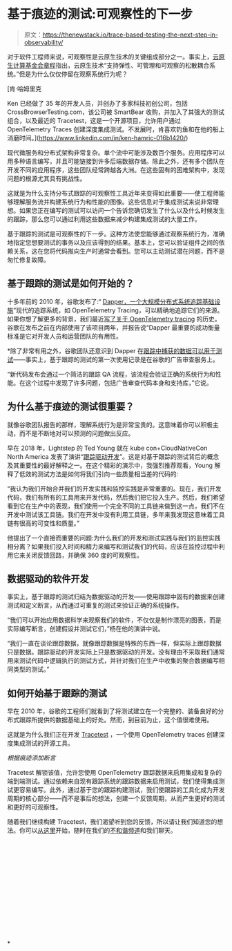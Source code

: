# 基于痕迹的测试:可观察性的下一步

> 原文：<https://thenewstack.io/trace-based-testing-the-next-step-in-observability/>

对于软件工程师来说，可观察性是云原生技术的关键组成部分之一。事实上，[云原生计算基金会章程](https://github.com/cncf/foundation/blob/main/charter.md)指出，云原生技术“支持弹性、可管理和可观察的松散耦合系统。”但是为什么仅仅停留在观察系统行为呢？

 [肯·哈姆里克

Ken 已经做了 35 年的开发人员，并创办了多家科技初创公司，包括 CrossBrowserTesting.com，该公司被 SmartBear 收购，并加入了其强大的测试组合，以及最近的 Tracetest，这是一个开源项目，允许用户通过 OpenTelemetry Traces 创建深度集成测试。不发展时，肯喜欢钓鱼和在他的船上消磨时间。](https://www.linkedin.com/in/ken-hamric-016b1420/) 

现代微服务和分布式架构非常复杂。单个流中可能涉及数百个服务。应用程序可以用多种语言编写，并且可能链接到许多后端数据存储。除此之外，还有多个团队在开发不同的应用程序，这些团队经常跨越各大洲。在这些固有的困难架构中，发现问题的根源尤其具有挑战性。

这就是为什么支持分布式跟踪的可观察性工具近年来变得如此重要——使工程师能够理解服务流并构建系统行为和性能的图像。这些信息对于集成测试来说非常理想。如果您正在编写的测试可以访问一个告诉您确切发生了什么以及什么时候发生的跟踪，那么您可以通过利用这些数据来减少构建集成测试的大量工作。

基于跟踪的测试是可观察性的下一步。这种方法使您能够通过观察系统行为，准确地指定您想要测试的事务以及应该得到的结果。基本上，您可以验证组件之间的依赖关系，这在您将代码推向生产时通常会看到。您可以主动测试潜在问题，而不是匆忙修复故障。

## 基于跟踪的测试是如何开始的？

十多年前的 2010 年，谷歌发布了:“ [Dapper，一个大规模分布式系统追踪基础设施](https://research.google/pubs/pub36356/)”现代的追踪系统，如 OpenTelemetry Tracing，可以精确地追踪它们的来源。如果你想了解更多的背景，我们最近[写了关于 OpenTelemetry tracing](https://kubeshop.io/blog/tracing-the-history-of-distributed-tracing-opentelemetry) 的历史。谷歌在发布之前在内部使用了该项目两年，并报告说“Dapper 最重要的成功衡量标准是它对开发人员和运营团队的有用性。

 *除了非常有用之外，谷歌团队还意识到 Dapper 在[跟踪中捕获的数据可以用于测试](https://storage.googleapis.com/pub-tools-public-publication-data/pdf/36356.pdf)——事实上，基于跟踪的测试的第一次使用记录是在谷歌的广告审查服务上。

“新代码发布会通过一个简洁的跟踪 QA 流程，该流程会验证正确的系统行为和性能。在这个过程中发现了许多问题，包括广告审查代码本身和支持库，”它说。

## 为什么基于痕迹的测试很重要？

就像谷歌团队报告的那样，理解系统行为是非常宝贵的。这意味着你可以积极主动，而不是不断地对可以预测的问题做出反应。

早在 2018 年，Lightstep 的 Ted Young 就在 kube con+CloudNativeCon North America 发表了演讲“[跟踪驱动开发](https://www.youtube.com/watch?v=NU-fTr-udZg)”。这是对基于跟踪的测试背后的概念及其重要性的最好解释之一。在这个精彩的演示中，我强烈推荐观看，Young 解释了低效的测试方法是如何将我们引向一些质量相当差的代码的:

“我认为我们开始合并我们的开发实践和监控实践是非常重要的。现在，我们开发代码，我们有所有的工具用来开发代码，然后我们把它投入生产。然后，我们希望看到它在生产中的表现，我们使用一个完全不同的工具链来做到这一点，我们不在开发中测试该工具链。我们在开发中没有利用工具链，多年来我发现这意味着工具链有很高的可变性和质量。”

他提出了一个直接而重要的问题:为什么我们的开发和测试实践与我们的监控实践相分离？如果我们投入时间和精力来编写和测试我们的代码，应该在监控过程中利用它来关闭反馈回路，并确保 360 度的可观察性。

## 数据驱动的软件开发

事实上，基于跟踪的测试归结为数据驱动的开发——使用跟踪中固有的数据来创建测试和定义断言，从而通过可重复的测试来验证正确的系统操作。

“我们可以开始应用数据科学来观察我们的软件，不仅仅是制作漂亮的图表，而是实际编写断言，创建假设并测试它们，”杨在他的演讲中说。

“我们一直在谈论跟踪数据，就像跟踪数据是特殊的东西一样，但实际上跟踪数据只是数据。跟踪驱动的开发实际上只是数据驱动的开发。没有理由不采取我们通常用来测试代码中逻辑执行的测试方式，并针对我们在生产中收集的聚合数据编写相同类型的测试。”

## 如何开始基于跟踪的测试

早在 2010 年，谷歌的工程师们就看到了将测试建立在一个完整的、装备良好的分布式跟踪所提供的数据基础上的好处。然而，到目前为止，这个值很难使用。

这就是为什么我们正在开发 [Tracetest](https://tracetest.kubeshop.io/) ，一个使用 OpenTelemetry traces 创建深度集成测试的开源工具。

*根据痕迹添加断言*

Tracetest 解锁该值，允许您使用 OpenTelemetry 跟踪数据来启用集成和复杂的端到端测试。通过依赖来自现有跟踪系统的跟踪数据来启用测试，我们使得集成测试更容易编写。此外，通过基于您的跟踪构建测试，我们使跟踪的工具化成为开发周期的核心部分——而不是事后的想法，创建一个反馈周期，从而产生更好的测试和更好的可观察性。

随着我们继续构建 Tracetest，我们渴望听到您的反馈，所以请让我们知道您的想法。你可以[从这里](https://github.com/kubeshop/tracetest)开始，随时在我们的[不和谐频道](https://discord.com/channels/884464549347074049/963470167327772703)和我们聊天。

<svg xmlns:xlink="http://www.w3.org/1999/xlink" viewBox="0 0 68 31" version="1.1"><title>Group</title> <desc>Created with Sketch.</desc></svg>*